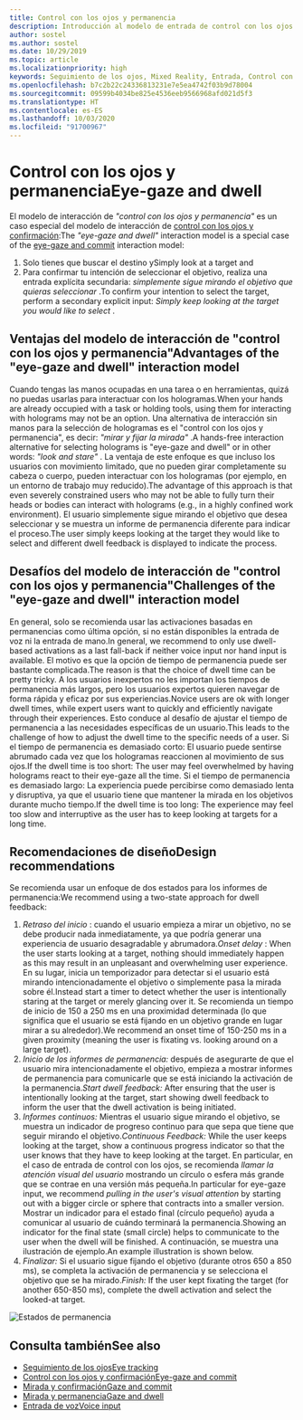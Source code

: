 ```yaml
---
title: Control con los ojos y permanencia
description: Introducción al modelo de entrada de control con los ojos y permanencia
author: sostel
ms.author: sostel
ms.date: 10/29/2019
ms.topic: article
ms.localizationpriority: high
keywords: Seguimiento de los ojos, Mixed Reality, Entrada, Control con los ojos, Enfoque con los ojos, HoloLens 2, Selección basada en los ojos, Permanencia
ms.openlocfilehash: b7c2b22c24336813231e7e5ea4742f03b9d78004
ms.sourcegitcommit: 09599b4034be825e4536eeb9566968afd021d5f3
ms.translationtype: HT
ms.contentlocale: es-ES
ms.lasthandoff: 10/03/2020
ms.locfileid: "91700967"
---
```

# <a name="eye-gaze-and-dwell"></a><span data-ttu-id="187f4-104">Control con los ojos y permanencia</span><span class="sxs-lookup"><span data-stu-id="187f4-104">Eye-gaze and dwell</span></span>

<span data-ttu-id="187f4-105">El modelo de interacción de _"control con los ojos y permanencia"_ es un caso especial del modelo de interacción de [control con los ojos y confirmación](gaze-and-commit.md):</span><span class="sxs-lookup"><span data-stu-id="187f4-105">The _"eye-gaze and dwell"_ interaction model is a special case of the [eye-gaze and commit](gaze-and-commit.md) interaction model:</span></span>
1. <span data-ttu-id="187f4-106">Solo tienes que buscar el destino y</span><span class="sxs-lookup"><span data-stu-id="187f4-106">Simply look at a target and</span></span> 
2. <span data-ttu-id="187f4-107">Para confirmar tu intención de seleccionar el objetivo, realiza una entrada explícita secundaria: _simplemente sigue mirando el objetivo que quieras seleccionar_ .</span><span class="sxs-lookup"><span data-stu-id="187f4-107">To confirm your intention to select the target, perform a secondary explicit input: _Simply keep looking at the target you would like to select_ .</span></span>

## <a name="advantages-of-the-eye-gaze-and-dwell-interaction-model"></a><span data-ttu-id="187f4-108">Ventajas del modelo de interacción de "control con los ojos y permanencia"</span><span class="sxs-lookup"><span data-stu-id="187f4-108">Advantages of the "eye-gaze and dwell" interaction model</span></span> 
<span data-ttu-id="187f4-109">Cuando tengas las manos ocupadas en una tarea o en herramientas, quizá no puedas usarlas para interactuar con los hologramas.</span><span class="sxs-lookup"><span data-stu-id="187f4-109">When your hands are already occupied with a task or holding tools, using them for interacting with holograms may not be an option.</span></span>
<span data-ttu-id="187f4-110">Una alternativa de interacción sin manos para la selección de hologramas es el "control con los ojos y permanencia", es decir: _"mirar y fijar la mirada"_ .</span><span class="sxs-lookup"><span data-stu-id="187f4-110">A hands-free interaction alternative for selecting holograms is "eye-gaze and dwell" or in other words: _"look and stare"_ .</span></span> <span data-ttu-id="187f4-111">La ventaja de este enfoque es que incluso los usuarios con movimiento limitado, que no pueden girar completamente su cabeza o cuerpo, pueden interactuar con los hologramas (por ejemplo, en un entorno de trabajo muy reducido).</span><span class="sxs-lookup"><span data-stu-id="187f4-111">The advantage of this approach is that even severely constrained users who may not be able to fully turn their heads or bodies can interact with holograms (e.g., in a highly confined work environment).</span></span>
<span data-ttu-id="187f4-112">El usuario simplemente sigue mirando el objetivo que desea seleccionar y se muestra un informe de permanencia diferente para indicar el proceso.</span><span class="sxs-lookup"><span data-stu-id="187f4-112">The user simply keeps looking at the target they would like to select and different dwell feedback is displayed to indicate the process.</span></span>


## <a name="challenges-of-the-eye-gaze-and-dwell-interaction-model"></a><span data-ttu-id="187f4-113">Desafíos del modelo de interacción de "control con los ojos y permanencia"</span><span class="sxs-lookup"><span data-stu-id="187f4-113">Challenges of the "eye-gaze and dwell" interaction model</span></span>
<span data-ttu-id="187f4-114">En general, solo se recomienda usar las activaciones basadas en permanencias como última opción, si no están disponibles la entrada de voz ni la entrada de mano.</span><span class="sxs-lookup"><span data-stu-id="187f4-114">In general, we  recommend to only use dwell-based activations as a last fall-back if neither voice input nor hand input is available.</span></span> <span data-ttu-id="187f4-115">El motivo es que la opción de tiempo de permanencia puede ser bastante complicada.</span><span class="sxs-lookup"><span data-stu-id="187f4-115">The reason is that the choice of dwell time can be pretty tricky.</span></span> <span data-ttu-id="187f4-116">A los usuarios inexpertos no les importan los tiempos de permanencia más largos, pero los usuarios expertos quieren navegar de forma rápida y eficaz por sus experiencias.</span><span class="sxs-lookup"><span data-stu-id="187f4-116">Novice users are ok with longer dwell times, while expert users want to quickly and efficiently navigate through their experiences.</span></span> <span data-ttu-id="187f4-117">Esto conduce al desafío de ajustar el tiempo de permanencia a las necesidades específicas de un usuario.</span><span class="sxs-lookup"><span data-stu-id="187f4-117">This leads to the challenge of how to adjust the dwell time to the specific needs of a user.</span></span>
<span data-ttu-id="187f4-118">Si el tiempo de permanencia es demasiado corto: El usuario puede sentirse abrumado cada vez que los hologramas reaccionen al movimiento de sus ojos.</span><span class="sxs-lookup"><span data-stu-id="187f4-118">If the dwell time is too short: The user may feel overwhelmed by having holograms react to their eye-gaze all the time.</span></span> <span data-ttu-id="187f4-119">Si el tiempo de permanencia es demasiado largo: La experiencia puede percibirse como demasiado lenta y disruptiva, ya que el usuario tiene que mantener la mirada en los objetivos durante mucho tiempo.</span><span class="sxs-lookup"><span data-stu-id="187f4-119">If the dwell time is too long: The experience may feel too slow and interruptive as the user has to keep looking at targets for a long time.</span></span>

## <a name="design-recommendations"></a><span data-ttu-id="187f4-120">Recomendaciones de diseño</span><span class="sxs-lookup"><span data-stu-id="187f4-120">Design recommendations</span></span>
<span data-ttu-id="187f4-121">Se recomienda usar un enfoque de dos estados para los informes de permanencia:</span><span class="sxs-lookup"><span data-stu-id="187f4-121">We recommend using a two-state approach for dwell feedback:</span></span>
1. <span data-ttu-id="187f4-122">*Retraso del inicio* : cuando el usuario empieza a mirar un objetivo, no se debe producir nada inmediatamente, ya que podría generar una experiencia de usuario desagradable y abrumadora.</span><span class="sxs-lookup"><span data-stu-id="187f4-122">*Onset delay* : When the user starts looking at a target, nothing should immediately happen as this may result in an unpleasant and overwhelming user experience.</span></span> <span data-ttu-id="187f4-123">En su lugar, inicia un temporizador para detectar si el usuario está mirando intencionadamente el objetivo o simplemente pasa la mirada sobre él.</span><span class="sxs-lookup"><span data-stu-id="187f4-123">Instead start a timer to detect whether the user is intentionally staring at the target or merely glancing over it.</span></span>
<span data-ttu-id="187f4-124">Se recomienda un tiempo de inicio de 150 a 250 ms en una proximidad determinada (lo que significa que el usuario se está fijando en un objetivo grande en lugar mirar a su alrededor).</span><span class="sxs-lookup"><span data-stu-id="187f4-124">We recommend an onset time of 150-250 ms in a given proximity (meaning the user is fixating vs. looking around on a large target).</span></span>  
2. <span data-ttu-id="187f4-125">*Inicio de los informes de permanencia:* después de asegurarte de que el usuario mira intencionadamente el objetivo, empieza a mostrar informes de permanencia para comunicarle que se está iniciando la activación de la permanencia.</span><span class="sxs-lookup"><span data-stu-id="187f4-125">*Start dwell feedback:* After ensuring that the user is intentionally looking at the target, start showing dwell feedback to inform the user that the dwell activation is being initiated.</span></span> 
3. <span data-ttu-id="187f4-126">*Informes continuos:* Mientras el usuario sigue mirando el objetivo, se muestra un indicador de progreso continuo para que sepa que tiene que seguir mirando el objetivo.</span><span class="sxs-lookup"><span data-stu-id="187f4-126">*Continuous Feedback:* While the user keeps looking at the target, show a continuous progress indicator so that the user knows that they have to keep looking at the target.</span></span> <span data-ttu-id="187f4-127">En particular, en el caso de entrada de control con los ojos, se recomienda _llamar la atención visual del usuario_ mostrando un círculo o esfera más grande que se contrae en una versión más pequeña.</span><span class="sxs-lookup"><span data-stu-id="187f4-127">In particular for eye-gaze input, we recommend _pulling in the user's visual attention_ by starting out with a bigger circle or sphere that contracts into a smaller version.</span></span> <span data-ttu-id="187f4-128">Mostrar un indicador para el estado final (círculo pequeño) ayuda a comunicar al usuario de cuándo terminará la permanencia.</span><span class="sxs-lookup"><span data-stu-id="187f4-128">Showing an indicator for the final state (small circle) helps to communicate to the user when the dwell will be finished.</span></span> <span data-ttu-id="187f4-129">A continuación, se muestra una ilustración de ejemplo.</span><span class="sxs-lookup"><span data-stu-id="187f4-129">An example illustration is shown below.</span></span> 
4. <span data-ttu-id="187f4-130">*Finalizar:* Si el usuario sigue fijando el objetivo (durante otros 650 a 850 ms), se completa la activación de permanencia y se selecciona el objetivo que se ha mirado.</span><span class="sxs-lookup"><span data-stu-id="187f4-130">*Finish:* If the user kept fixating the target (for another 650-850 ms), complete the dwell activation and select the looked-at target.</span></span>

![Estados de permanencia](images/eyes_dwellstate_recommendation.png)<br>

## <a name="see-also"></a><span data-ttu-id="187f4-132">Consulta también</span><span class="sxs-lookup"><span data-stu-id="187f4-132">See also</span></span>
* [<span data-ttu-id="187f4-133">Seguimiento de los ojos</span><span class="sxs-lookup"><span data-stu-id="187f4-133">Eye tracking</span></span>](eye-tracking.md)
* [<span data-ttu-id="187f4-134">Control con los ojos y confirmación</span><span class="sxs-lookup"><span data-stu-id="187f4-134">Eye-gaze and commit</span></span>](gaze-and-commit-eyes.md)
* [<span data-ttu-id="187f4-135">Mirada y confirmación</span><span class="sxs-lookup"><span data-stu-id="187f4-135">Gaze and commit</span></span>](gaze-and-commit.md)
* [<span data-ttu-id="187f4-136">Mirada y permanencia</span><span class="sxs-lookup"><span data-stu-id="187f4-136">Gaze and dwell</span></span>](gaze-and-dwell.md)
* [<span data-ttu-id="187f4-137">Entrada de voz</span><span class="sxs-lookup"><span data-stu-id="187f4-137">Voice input</span></span>](../out-of-scope/voice-design.md)
